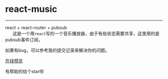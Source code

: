 # react-music   
***  
react + react-router + pubsub    
      
这是一个用`react`写的一个音乐播放器，由于有些状态需要共享，这里用的是pubsub事件订阅，   

如果有bug，可以参考我的提交记录来解决你的问题。   

[在线预览](https://ymbo.github.io/react-music/#/)   

有帮助的给个star呗   
